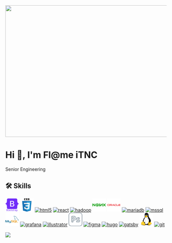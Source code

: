 
<a href="https://github.com/iTNCTech" target="_blank">
<img height="410" width="980"align="center" src="https://banners.beyondco.de/iTNCTech%20%7C%20JS.png?theme=dark&packageManager=npm+install&packageName=sort-package-json%2FSocial+images+for+Open+Source+Packages&pattern=autumn&style=style_1&description=Github%2FSocial+Image&md=1&showWatermark=0&fontSize=125px&images=terminal"/>
  <p> </p>
  </a>
<h1>Hi 👋, I'm Fl@me iTNC</h1>

<p>Senior Engineering</p>

<h2>🛠 Skills</h2>
<p> <p> <p> </p>

<a target="_blank" href="https://getbootstrap.com" target="_blank" style="display: inline-block;">
<img src="https://raw.githubusercontent.com/devicons/devicon/master/icons/bootstrap/bootstrap-plain-wordmark.svg" alt="bootstrap" width="42" height="42" />
</a>


<a target="_blank" href="https://www.w3schools.com/css/" target="_blank" style="display: inline-block;">
<img src="https://raw.githubusercontent.com/devicons/devicon/master/icons/css3/css3-original-wordmark.svg" alt="css3" width="42" height="42" />
</a>


<a target="_blank" href="https://www.w3.org/html/" target="_blank" style="display: inline-block;">
<img src="https://raw.githubusercontent.com/danielcranney/readme-generator/main/public/icons/skills/html5-colored.svg" alt="html5" width="42" height="42" />
</a>


<a target="_blank" href="https://reactjs.org/" target="_blank" style="display: inline-block;">
<img src="https://raw.githubusercontent.com/danielcranney/readme-generator/main/public/icons/skills/react-colored.svg" alt="react" width="42" height="42" />
</a>


<a target="_blank" href="https://hadoop.apache.org/" target="_blank" style="display: inline-block;">
<img src="https://www.vectorlogo.zone/logos/apache_hadoop/apache_hadoop-icon.svg" alt="hadoop" width="42" height="42" />
</a>


<a target="_blank" href="https://www.nginx.com" target="_blank" style="display: inline-block;">
<img src="https://raw.githubusercontent.com/devicons/devicon/master/icons/nginx/nginx-original.svg" alt="nginx" width="42" height="42" />
</a>


<a target="_blank" href="https://www.oracle.com/" target="_blank" style="display: inline-block;">
<img src="https://raw.githubusercontent.com/devicons/devicon/master/icons/oracle/oracle-original.svg" alt="oracle" width="42" height="42" />
</a>


<a target="_blank" href="https://mariadb.org/" target="_blank" style="display: inline-block;">
<img src="https://www.vectorlogo.zone/logos/mariadb/mariadb-icon.svg" alt="mariadb" width="42" height="42" />
</a>


<a target="_blank" href="https://www.microsoft.com/en-us/sql-server" target="_blank" style="display: inline-block;">
<img src="https://www.svgrepo.com/show/303229/microsoft-sql-server-logo.svg" alt="mssql" width="42" height="42" />
</a>


<a target="_blank" href="https://www.mysql.com/" target="_blank" style="display: inline-block;">
<img src="https://raw.githubusercontent.com/devicons/devicon/master/icons/mysql/mysql-original-wordmark.svg" alt="mysql" width="42" height="42" />
</a>


<a target="_blank" href="https://grafana.com" target="_blank" style="display: inline-block;">
<img src="https://www.vectorlogo.zone/logos/grafana/grafana-icon.svg" alt="grafana" width="42" height="42" />
</a>


<a target="_blank" href="https://www.adobe.com/in/products/illustrator.html" target="_blank" style="display: inline-block;">
<img src="https://www.vectorlogo.zone/logos/adobe_illustrator/adobe_illustrator-icon.svg" alt="illustrator" width="42" height="42" />
</a>


<a target="_blank" href="https://www.photoshop.com/en" target="_blank" style="display: inline-block;">
<img src="https://raw.githubusercontent.com/devicons/devicon/master/icons/photoshop/photoshop-line.svg" alt="photoshop" width="42" height="42" />
</a>


<a target="_blank" href="https://www.figma.com/" target="_blank" style="display: inline-block;">
<img src="https://www.vectorlogo.zone/logos/figma/figma-icon.svg" alt="figma" width="42" height="42" />
</a>


<a target="_blank" href="https://gohugo.io/" target="_blank" style="display: inline-block;">
<img src="https://api.iconify.design/logos-hugo.svg" alt="hugo" width="42" height="42" />
</a>


<a target="_blank" href="https://www.gatsbyjs.com/" target="_blank" style="display: inline-block;">
<img src="https://www.vectorlogo.zone/logos/gatsbyjs/gatsbyjs-icon.svg" alt="gatsby" width="42" height="42" />
</a>


<a target="_blank" href="https://www.linux.org/" target="_blank" style="display: inline-block;">
<img src="https://raw.githubusercontent.com/devicons/devicon/master/icons/linux/linux-original.svg" alt="linux" width="42" height="42" />
</a>


<a target="_blank" href="https://git-scm.com/" target="_blank" style="display: inline-block;">
<img src="https://www.vectorlogo.zone/logos/git-scm/git-scm-icon.svg" alt="git" width="42" height="42" />
</a>

</p>


</a>
<p></p><img height="403" align="center" src="https://gh-readme-profile.vercel.app/api?username=iTNCTech&theme=transparent&hide=repos,stars,forks,commits,prs,prs_merged,issues,contributed&show=reviews,issues_closed,discussions_started,discussions_answered&border_width=0.1&border_radius=0.5&hide_stroke=true&hide_border=true&bg_color=222222&title_color=00a1e7&text_color=18c134&icon_color=22b14b&border_color=ffffff&username_color=ffffff"/> 
<p><p>
</p></a>

